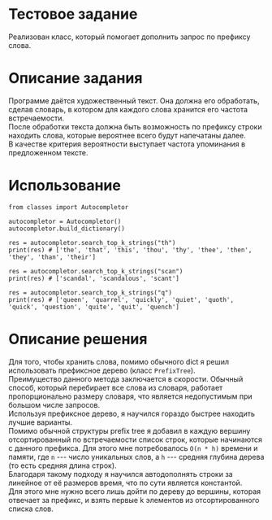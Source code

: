 # Тестовое задание
Реализован класс, который помогает дополнить запрос по префиксу слова.

# Описание задания
Программе даётся художественный текст. 
Она должна его обработать, сделав словарь, в котором для каждого слова хранится его частота встречаемости.  
После обработки текста должна быть возможность по префиксу строки находить слова, которые вероятнее всего будут напечатаны далее.  
В качестве критерия вероятности выступает частота упоминания в предложенном тексте.  

# Использование

```
from classes import Autocompletor

autocompletor = Autocompletor()
autocompletor.build_dictionary()

res = autocompletor.search_top_k_strings("th")
print(res) # ['the', 'that', 'this', 'thou', 'thy', 'thee', 'then', 'they', 'than', 'their']

res = autocompletor.search_top_k_strings("scan")
print(res) # ['scandal', 'scandalous', 'scant']

res = autocompletor.search_top_k_strings("q")
print(res) # ['queen', 'quarrel', 'quickly', 'quiet', 'quoth', 'quick', 'question', 'quite', 'quit', 'quench']

```

# Описание решения
Для того, чтобы хранить слова, помимо обычного dict я решил использовать префиксное дерево (класс `PrefixTree`).  
Преимущество данного метода заключается в скорости. Обычный способ, который перебирает все слова из словаря, работает пропорционально размеру словаря, что является недопустимым при большом числе запросов.   
Используя префиксное дерево, я научился гораздо быстрее находить лучшие варианты.   
Помимо обычной структуры prefix tree я добавил в каждую вершину отсортированный по встречаемости список строк, которые начинаются с данного префикса. Для этого мне потребовалось `O(n * h)` времени и памяти, где `n` --- число уникальных слов, а `h` --- средняя глубина дерева (то есть средняя длина строк).   
Благодаря такому подходу я научился автодополнять строки за линейное от её размеров время, что по сути является константой.  
Для этого мне нужно всего лишь дойти по дереву до вершины, которая отвечает за префикс, и взять первые k элементов из отсортированного списка слов.  
